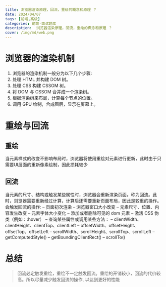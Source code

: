 ```yaml
---
title: 浏览器渲染原理，回流，重绘的概念和原理 ？
date: 2024/04/07
tags: [前端,高级]
categories: 前端-面试题库
description:  浏览器渲染原理，回流，重绘的概念和原理 ？
cover: /img/md/web.png
---
```


# 浏览器的渲染机制
1. 浏览器的渲染机制一般分为以下几个步骤:
2. 处理 HTML 并构建 DOM 树。
3. 处理 CSS 构建 CSSOM 树。
4. 将 DOM 与 CSSOM 合并成一个渲染树。
5. 根据渲染树来布局，计算每个节点的位置。
6. 调用 GPU 绘制，合成图层，显示在屏幕上。

# 重绘与回流
## 重绘
当元素样式的改变不影响布局时，浏览器将使用重绘对元素进行更新，此时由于只需要UI层面的重新像素绘制，因此损耗较少
## 回流
当元素的尺寸、结构或触发某些属性时，浏览器会重新渲染页面，称为回流。此时，浏览器需要重新经过计算，计算后还需要重新页面布局，因此是较重的操作。会触发回流的操作:
– 页面初次渲染 – 浏览器窗口大小改变 – 元素尺寸、位置、内容发生改变 – 元素字体大小变化 – 添加或者删除可见的 dom 元素 – 激活 CSS 伪类（例如：:hover） – 查询某些属性或调用某些方法： – clientWidth、clientHeight、clientTop、clientLeft – offsetWidth、offsetHeight、offsetTop、offsetLeft – scrollWidth、scrollHeight、scrollTop、scrollLeft – getComputedStyle() – getBoundingClientRect() – scrollTo()

# 总结
>回流必定触发重绘，重绘不一定触发回流。重绘的开销较小，回流的代价较高。所以尽量减少触发回流的操作, 以达到更好的性能